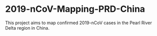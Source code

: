 # 2019-nCoV-Mapping-PRD-China

This project aims to map confirmed 2019-nCoV cases in the Pearl River Delta region in China.
<!--stackedit_data:
eyJoaXN0b3J5IjpbMTk0ODk2NTUyM119
-->